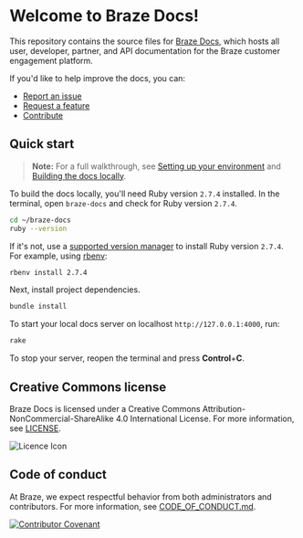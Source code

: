 # Welcome to Braze Docs!

This repository contains the source files for [Braze Docs](http://www.braze.com/docs), which hosts all user, developer, partner, and API documentation for the Braze customer engagement platform.

If you'd like to help improve the docs, you can:

- [Report an issue](https://github.com/braze-inc/braze-docs/issues/new?assignees=&labels=issue&projects=&template=report_an_issue.md&title=)
- [Request a feature](https://github.com/braze-inc/braze-docs/issues/new?assignees=&labels=enhancement&projects=&template=request_a_feature.md&title=)
- [Contribute](https://www.braze.com/docs/home/contributing/)

## Quick start

> **Note:** For a full walkthrough, see [Setting up your environment](https://www.braze.com/docs/home/getting_started/setting_up_your_environment/) and [Building the docs locally](https://www.braze.com/docs/home/getting_started/building_the_docs_locally/).

To build the docs locally, you'll need Ruby version `2.7.4` installed. In the terminal, open `braze-docs` and check for Ruby version `2.7.4`.

```bash
cd ~/braze-docs
ruby --version
```

If it's not, use a [supported version manager](https://www.ruby-lang.org/en/documentation/installation/#managers) to install Ruby version `2.7.4`. For example, using [rbenv](https://github.com/rbenv/rbenv):

```bash
rbenv install 2.7.4
```

Next, install project dependencies.

```bash
bundle install
```

To start your local docs server on localhost `http://127.0.0.1:4000`, run:

```bash
rake
```

To stop your server, reopen the terminal and press **Control**+**C**.

## Creative Commons license

Braze Docs is licensed under a Creative Commons Attribution-NonCommercial-ShareAlike 4.0 International License. For more information, see [LICENSE](./LICENSE).

![Licence Icon](https://i.creativecommons.org/l/by-nc-sa/4.0/88x31.png)

## Code of conduct

At Braze, we expect respectful behavior from both administrators and contributors. For more information, see [CODE_OF_CONDUCT.md](./CODE_OF_CONDUCT.md).

[![Contributor Covenant](https://img.shields.io/badge/Contributor%20Covenant-v1.4%20adopted-ff69b4.svg)](CODE_OF_CONDUCT.md)

